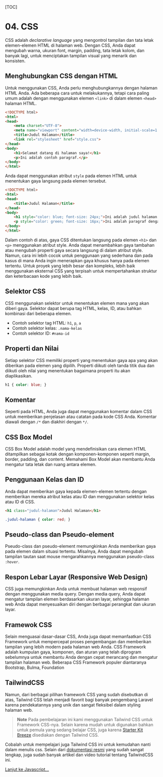 [TOC]

# <b>04.</b> CSS 

CSS adalah _declarative language_ yang mengontrol tampilan dan tata letak elemen-elemen HTML di halaman web. Dengan CSS, Anda dapat mengubah warna, ukuran font, margin, padding, tata letak kolom, dan banyak lagi, untuk menciptakan tampilan visual yang menarik dan konsisten.

## Menghubungkan CSS dengan HTML

Untuk menggunakan CSS, Anda perlu menghubungkannya dengan halaman HTML Anda. Ada beberapa cara untuk melakukannya, tetapi cara paling umum adalah dengan menggunakan elemen `<link>` di dalam elemen `<head>` halaman HTML.

```html
<!DOCTYPE html>
<html>
<head>
    <meta charset="UTF-8">
    <meta name="viewport" content="width=device-width, initial-scale=1.0">
    <title>Judul Halaman</title>
    <link rel="stylesheet" href="style.css">
</head>
<body>
    <h1>Selamat datang di halaman saya!</h1>
    <p>Ini adalah contoh paragraf.</p>
</body>
</html>
```

Anda dapat menggunakan atribut `style` pada elemen HTML untuk menentukan gaya langsung pada elemen tersebut.
```html
<!DOCTYPE html>
<html>
<head>
    <title>Judul Halaman</title>
</head>
<body>
    <h1 style="color: blue; font-size: 24px;">Ini adalah judul halaman dengan gaya inline</h1>
    <p style="color: green; font-size: 16px;">Ini adalah paragraf dengan gaya inline.</p>
</body>
</html>
``` 

Dalam contoh di atas, gaya CSS ditentukan langsung pada elemen `<h1>` dan `<p>` menggunakan atribut style. Anda dapat menambahkan gaya tambahan atau mengubah properti gaya secara langsung di dalam atribut style. Namun, cara ini lebih cocok untuk penggunaan yang sederhana dan pada kasus di mana Anda ingin menerapkan gaya khusus hanya pada elemen tertentu. Untuk proyek yang lebih besar dan kompleks, lebih baik menggunakan eksternal CSS yang terpisah untuk mempertahankan struktur dan keterbacaan kode yang lebih baik.

## Selektor CSS

CSS menggunakan selektor untuk menentukan elemen mana yang akan diberi gaya. Selektor dapat berupa tag HTML, kelas, ID, atau bahkan kombinasi dari beberapa elemen.
- Contoh selektor tag HTML: `h1`, `p`, `a`
- Contoh selektor kelas: `.nama-kelas`
- Contoh selektor ID: `#nama-id`

## Properti dan Nilai
Setiap selektor CSS memiliki properti yang menentukan gaya apa yang akan diberikan pada elemen yang dipilih. Properti diikuti oleh tanda titik dua dan diikuti oleh nilai yang menentukan bagaimana properti itu akan diaplikasikan.

```css
h1 { color: blue; }
```

## Komentar

Seperti pada HTML, Anda juga dapat menggunakan komentar dalam CSS untuk memberikan penjelasan atau catatan pada kode CSS Anda. Komentar diawali dengan `/*` dan diakhiri dengan `*/`.

## CSS Box Model

CSS Box Model adalah model yang mendefinisikan cara elemen HTML ditampilkan sebagai kotak dengan komponen-komponen seperti margin, border, padding, dan content. Memahami Box Model akan membantu Anda mengatur tata letak dan ruang antara elemen.

## Penggunaan Kelas dan ID

Anda dapat memberikan gaya kepada elemen-elemen tertentu dengan memberikan mereka atribut kelas atau ID dan menggunakan selektor kelas atau ID di CSS.

```html filename=index.html
<h1 class="judul-halaman">Judul Halaman</h1>
```

```css filename=style.css
.judul-halaman { color: red; }
```

## Pseudo-class dan Pseudo-element

Pseudo-class dan pseudo-element memungkinkan Anda memberikan gaya pada elemen dalam situasi tertentu. Misalnya, Anda dapat mengubah tampilan tautan saat mouse mengarahkannya menggunakan pseudo-class `:hover`.

## Respon Lebar Layar (Responsive Web Design)

CSS juga memungkinkan Anda untuk membuat halaman web responsif dengan menggunakan media query. Dengan media query, Anda dapat mengatur tampilan elemen berdasarkan ukuran layar, sehingga halaman web Anda dapat menyesuaikan diri dengan berbagai perangkat dan ukuran layar.

## Framewok CSS
Selain menguasai dasar-dasar CSS, Anda juga dapat memanfaatkan CSS Framework untuk mempercepat proses pengembangan dan memberikan tampilan yang lebih modern pada halaman web Anda. CSS Framework adalah kumpulan gaya, komponen, dan aturan yang telah diprogram sebelumnya untuk membantu Anda dengan cepat merancang dan mengatur tampilan halaman web. Beberapa CSS Framework populer diantaranya Bootstrap, Bulma, Foundation

## TailwindCSS
Namun, dari berbagai pilihan framework CSS yang sudah disebutkan di atas, Tailwind CSS telah menjadi favorit bagi banyak pengembang Laravel karena pendekatannya yang unik dan sangat fleksibel dalam styling halaman web.

> **Note**
> Pada pembelajaran ini kami menggunakan Tailwind CSS untuk Framework CSS-nya. Selain karena mudah untuk digunakan bahkan untuk pemula yang sedang belajar CSS, juga karena [Starter Kit Breeze](https://laravel.com/docs/10.x/starter-kits#breeze-and-blade) disediakan dengan Tailwind CSS.

Cobalah untuk mempelajari juga Tailwind CSS ini untuk kemudahan nanti dalam menulis css. Selain dari [dokumentasi resmi](https://tailwindcss.com/) yang sudah sangat lengkap, juga sudah banyak artikel dan video tutorial tentang TailwindCSS ini.


[Lanjut ke Javascript...](/basic/js)
